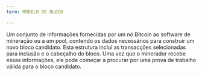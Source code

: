 ```yaml
---
term: MODELO DE BLOCO

---
```

Um conjunto de informações fornecidas por um nó Bitcoin ao software de mineração ou a um pool, contendo os dados necessários para construir um novo bloco candidato. Esta estrutura inclui as transacções selecionadas para inclusão e o cabeçalho do bloco. Uma vez que o minerador recebe essas informações, ele pode começar a procurar por uma prova de trabalho válida para o bloco candidato.